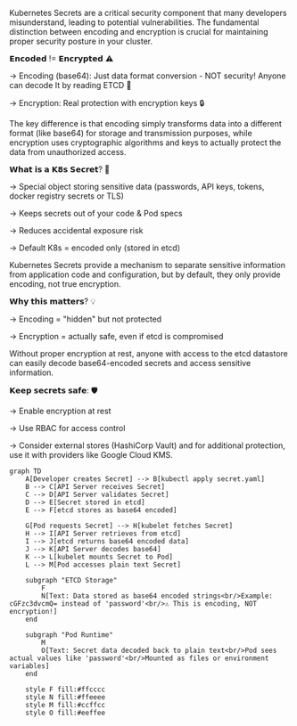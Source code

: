 Kubernetes Secrets are a critical security component that many developers misunderstand, leading to potential vulnerabilities. The fundamental distinction between encoding and encryption is crucial for maintaining proper security posture in your cluster.

𝗘𝗻𝗰𝗼𝗱𝗲𝗱 != 𝗘𝗻𝗰𝗿𝘆𝗽𝘁𝗲𝗱 ⚠️

→ Encoding (base64): Just data format conversion - NOT security! Anyone can decode It by reading ETCD 📖

→ Encryption: Real protection with encryption keys 🔒

The key difference is that encoding simply transforms data into a different format (like base64) for storage and transmission purposes, while encryption uses cryptographic algorithms and keys to actually protect the data from unauthorized access.

𝗪𝗵𝗮𝘁 𝗶𝘀 𝗮 𝗞𝟴𝘀 𝗦𝗲𝗰𝗿𝗲𝘁? 🔐

→ Special object storing sensitive data (passwords, API keys, tokens, docker registry secrets or TLS)

→ Keeps secrets out of your code & Pod specs

→ Reduces accidental exposure risk

→ Default K8s = encoded only (stored in etcd)

Kubernetes Secrets provide a mechanism to separate sensitive information from application code and configuration, but by default, they only provide encoding, not true encryption.

𝗪𝗵𝘆 𝘁𝗵𝗶𝘀 𝗺𝗮𝘁𝘁𝗲𝗿𝘀? 💡

→ Encoding = "hidden" but not protected

→ Encryption = actually safe, even if etcd is compromised

Without proper encryption at rest, anyone with access to the etcd datastore can easily decode base64-encoded secrets and access sensitive information.

𝗞𝗲𝗲𝗽 𝘀𝗲𝗰𝗿𝗲𝘁𝘀 𝘀𝗮𝗳𝗲: 🛡️

→ Enable encryption at rest

→ Use RBAC for access control

→ Consider external stores (HashiCorp Vault) and for additional protection, use it with providers like Google Cloud KMS. 

```mermaid
graph TD
    A[Developer creates Secret] --> B[kubectl apply secret.yaml]
    B --> C[API Server receives Secret]
    C --> D[API Server validates Secret]
    D --> E[Secret stored in etcd]
    E --> F[etcd stores as base64 encoded]
    
    G[Pod requests Secret] --> H[kubelet fetches Secret]
    H --> I[API Server retrieves from etcd]
    I --> J[etcd returns base64 encoded data]
    J --> K[API Server decodes base64]
    K --> L[kubelet mounts Secret to Pod]
    L --> M[Pod accesses plain text Secret]
    
    subgraph "ETCD Storage"
        F
        N[Text: Data stored as base64 encoded strings<br/>Example: cGFzc3dvcmQ= instead of 'password'<br/>⚠️ This is encoding, NOT encryption!]
    end
    
    subgraph "Pod Runtime"
        M
        O[Text: Secret data decoded back to plain text<br/>Pod sees actual values like 'password'<br/>Mounted as files or environment variables]
    end
    
    style F fill:#ffcccc
    style N fill:#ffeeee
    style M fill:#ccffcc
    style O fill:#eeffee
```
